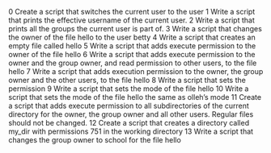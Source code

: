 0 Create a script that switches the current user to the user
1 Write a script that prints the effective username of the current user.
2 Write a script that prints all the groups the current user is part of.
3 Write a script that changes the owner of the file hello to the user betty
4 Write a script that creates an empty file called hello
5 Write a script that adds execute permission to the owner of the file hello
6 Write a script that adds execute permission to the owner and the group owner, and read permission to other users, to the file hello
7 Write a script that adds execution permission to the owner, the group owner and the other users, to the file hello
8 Write a script that sets the permission
9 Write a script that sets the mode of the file hello
10 Write a script that sets the mode of the file hello the same as olleh’s mode
11 Create a script that adds execute permission to all subdirectories of the current directory for the owner, the group owner and all other users. Regular files should not be changed.
12 Create a script that creates a directory called my_dir with permissions 751 in the working directory
13 Write a script that changes the group owner to school for the file hello
